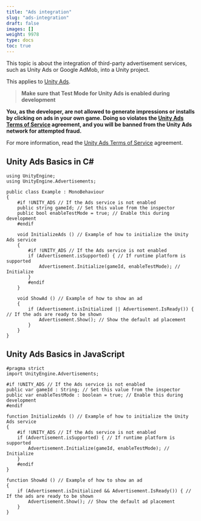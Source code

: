 ```yaml
---
title: "Ads integration"
slug: "ads-integration"
draft: false
images: []
weight: 9978
type: docs
toc: true
---
```


This topic is about the integration of third-party advertisement services, such as Unity Ads or Google AdMob, into a Unity project.

This applies to [Unity Ads][1].

>**Make sure that Test Mode for Unity Ads is enabled during development**

**You, as the developer, are not allowed to generate impressions or installs by clicking on ads in your own game. Doing so violates the [Unity Ads Terms of Service][2] agreement, and you will be banned from the Unity Ads network for attempted fraud.**

For more information, read the [Unity Ads Terms of Service][2] agreement.


  [1]: https://ads.unity3d.com
  [2]: https://unity3d.com/legal/ads-publishers-terms-of-service

## Unity Ads Basics in C#
    using UnityEngine;
    using UnityEngine.Advertisements;
    
    public class Example : MonoBehaviour
    {
        #if !UNITY_ADS // If the Ads service is not enabled
        public string gameId; // Set this value from the inspector
        public bool enableTestMode = true; // Enable this during development
        #endif
    
        void InitializeAds () // Example of how to initialize the Unity Ads service
        {
            #if !UNITY_ADS // If the Ads service is not enabled
            if (Advertisement.isSupported) { // If runtime platform is supported
                Advertisement.Initialize(gameId, enableTestMode); // Initialize
            }
            #endif
        }
        
        void ShowAd () // Example of how to show an ad
        {
            if (Advertisement.isInitialized || Advertisement.IsReady()) { // If the ads are ready to be shown
                Advertisement.Show(); // Show the default ad placement
            }
        }
    }

## Unity Ads Basics in JavaScript
    #pragma strict
    import UnityEngine.Advertisements;
    
    #if !UNITY_ADS // If the Ads service is not enabled
    public var gameId : String; // Set this value from the inspector
    public var enableTestMode : boolean = true; // Enable this during development
    #endif
    
    function InitializeAds () // Example of how to initialize the Unity Ads service
    {
        #if !UNITY_ADS // If the Ads service is not enabled
        if (Advertisement.isSupported) { // If runtime platform is supported
            Advertisement.Initialize(gameId, enableTestMode); // Initialize
        }
        #endif
    }
    
    function ShowAd () // Example of how to show an ad
    {
        if (Advertisement.isInitialized && Advertisement.IsReady()) { // If the ads are ready to be shown
            Advertisement.Show(); // Show the default ad placement
        }
    }

